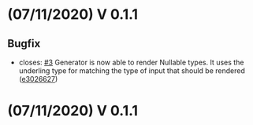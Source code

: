 # (07/11/2020) V 0.1.1 #

## Bugfix ##
- closes: [\#3](https://project.cs.nl/issue/\#3) Generator is now able to render Nullable types.
 It uses the underling type for matching the type of input that should be rendered ([e3026627](https://github.com/Aaltuj/VxFormGenerator/commit/e30266275baa5131af2c40fe0e80288a48e5c7b3))
# (07/11/2020) V 0.1.1 #
